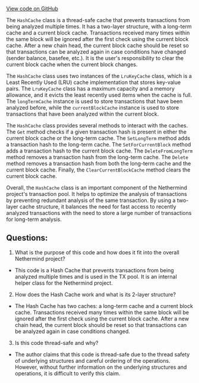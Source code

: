 [View code on GitHub](https://github.com/NethermindEth/nethermind/src/Nethermind/Nethermind.TxPool/HashCache.cs)

The `HashCache` class is a thread-safe cache that prevents transactions from being analyzed multiple times. It has a two-layer structure, with a long-term cache and a current block cache. Transactions received many times within the same block will be ignored after the first check using the current block cache. After a new chain head, the current block cache should be reset so that transactions can be analyzed again in case conditions have changed (sender balance, basefee, etc.). It is the user's responsibility to clear the current block cache when the current block changes.

The `HashCache` class uses two instances of the `LruKeyCache` class, which is a Least Recently Used (LRU) cache implementation that stores key-value pairs. The `LruKeyCache` class has a maximum capacity and a memory allowance, and it evicts the least recently used items when the cache is full. The `longTermCache` instance is used to store transactions that have been analyzed before, while the `currentBlockCache` instance is used to store transactions that have been analyzed within the current block.

The `HashCache` class provides several methods to interact with the caches. The `Get` method checks if a given transaction hash is present in either the current block cache or the long-term cache. The `SetLongTerm` method adds a transaction hash to the long-term cache. The `SetForCurrentBlock` method adds a transaction hash to the current block cache. The `DeleteFromLongTerm` method removes a transaction hash from the long-term cache. The `Delete` method removes a transaction hash from both the long-term cache and the current block cache. Finally, the `ClearCurrentBlockCache` method clears the current block cache.

Overall, the `HashCache` class is an important component of the Nethermind project's transaction pool. It helps to optimize the analysis of transactions by preventing redundant analysis of the same transaction. By using a two-layer cache structure, it balances the need for fast access to recently analyzed transactions with the need to store a large number of transactions for long-term analysis.
## Questions: 
 1. What is the purpose of this code and how does it fit into the overall Nethermind project?
- This code is a Hash Cache that prevents transactions from being analyzed multiple times and is used in the TX pool. It is an internal helper class for the Nethermind project.

2. How does the Hash Cache work and what is its 2-layer structure?
- The Hash Cache has two caches: a long-term cache and a current block cache. Transactions received many times within the same block will be ignored after the first check using the current block cache. After a new chain head, the current block should be reset so that transactions can be analyzed again in case conditions changed.

3. Is this code thread-safe and why?
- The author claims that this code is thread-safe due to the thread safety of underlying structures and careful ordering of the operations. However, without further information on the underlying structures and operations, it is difficult to verify this claim.